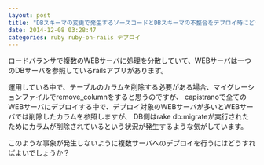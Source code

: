 ```yaml
---
layout: post
title: "DBスキーマの変更で発生するソースコードとDBスキーマの不整合をデプロイ時にどうやって解決するか？"
date: 2014-12-08 03:28:47
categories: ruby ruby-on-rails デプロイ
---
```

<p>ロードバランサで複数のWEBサーバに処理を分散していて、WEBサーバは一つのDBサーバを参照しているrailsアプリがあります。</p>

<p>運用している中で、テーブルのカラムを削除する必要がある場合、マイグレーションファイルでremove_columnをすると思うのですが、
capistranoで全てのWEBサーバにデプロイする中で、デプロイ対象のWEBサーバが多いとWEBサーバでは削除したカラムを参照しますが、
DB側はrake db:migrateが実行されたためにカラムが削除されているという状況が発生するような気がしています。</p>

<p>このような事象が発生しないように複数サーバへのデプロイを行うにはどうすればよいでしょうか？</p>
